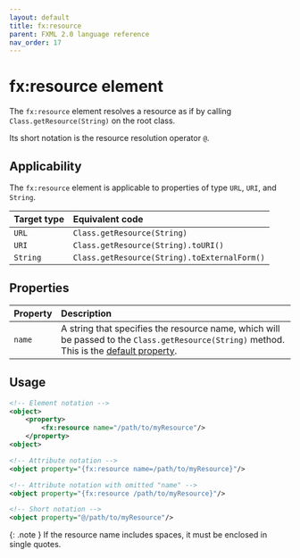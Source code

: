 ```yaml
---
layout: default
title: fx:resource
parent: FXML 2.0 language reference
nav_order: 17
---
```


# fx:resource element
The `fx:resource` element resolves a resource as if by calling `Class.getResource(String)` on the root class. 

Its short notation is the resource resolution operator `@`.

## Applicability
The `fx:resource` element is applicable to properties of type `URL`, `URI`, and `String`.

| Target type | Equivalent code |
|:-|:-|
| `URL` | `Class.getResource(String)` |
| `URI` | `Class.getResource(String).toURI()` |
| `String` | `Class.getResource(String).toExternalForm()` |

## Properties

| Property | Description |
|:-|:-|
| `name` | A string that specifies the resource name, which will be passed to the `Class.getResource(String)` method. This is the [default property](../compact-notation.html#default-property). |

## Usage

```xml
<!-- Element notation -->
<object>
    <property>
        <fx:resource name="/path/to/myResource"/>
    </property>
<object>

<!-- Attribute notation -->
<object property="{fx:resource name=/path/to/myResource}"/>

<!-- Attribute notation with omitted "name" -->
<object property="{fx:resource /path/to/myResource}"/>

<!-- Short notation -->
<object property="@/path/to/myResource"/>
```

{: .note }
If the resource name includes spaces, it must be enclosed in single quotes.